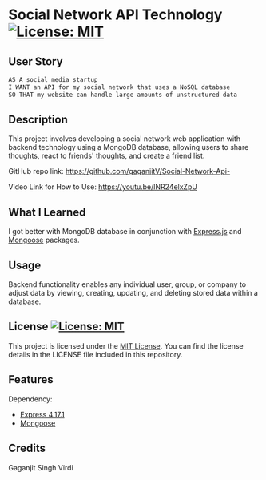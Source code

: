 # Social Network API Technology  [![License: MIT](https://img.shields.io/badge/License-MIT-yellow.svg)](https://opensource.org/licenses/MIT)

## User Story

```md
AS A social media startup
I WANT an API for my social network that uses a NoSQL database
SO THAT my website can handle large amounts of unstructured data
```

## Description

This project involves developing a social network web application with backend technology using a MongoDB database, allowing users to share thoughts, react to friends' thoughts, and create a friend list.

GitHub repo link: https://github.com/gaganjitV/Social-Network-Api-

Video Link for How to Use: https://youtu.be/lNR24elxZpU

## What I Learned
  
I got better with MongoDB database in conjunction with [Express.js](https://www.npmjs.com/package/express) and [Mongoose](https://www.npmjs.com/package/mongoose) packages.

## Usage

Backend functionality enables any individual user, group, or company to adjust data by viewing, creating, updating, and deleting stored data within a database. 

## License [![License: MIT](https://img.shields.io/badge/License-MIT-yellow.svg)](https://opensource.org/licenses/MIT)

This project is licensed under the [MIT License](https://opensource.org/license/mit). You can find the license details in the LICENSE file included in this repository.

## Features
  
Dependency: 
- [Express 4.17.1](https://www.npmjs.com/package/express)
- [Mongoose](https://www.npmjs.com/package/mongoose)

## Credits
Gaganjit Singh Virdi
